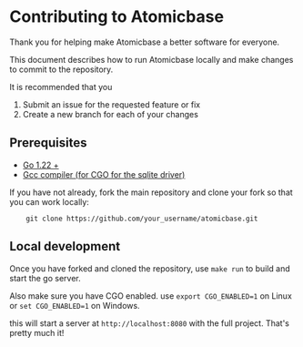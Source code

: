 # Contributing to Atomicbase

Thank you for helping make Atomicbase a better software for everyone.

This document describes how to run Atomicbase locally and make changes to commit to the repository.

It is recommended that you
1. Submit an issue for the requested feature or fix
2. Create a new branch for each of your changes

## Prerequisites

- [Go 1.22 +](https://go.dev/doc/install)
- [Gcc compiler (for CGO for the sqlite driver)](https://jmeubank.github.io/tdm-gcc/articles/2021-05/10.3.0-release)

If you have not already, fork the main repository and clone your fork so that you can work locally:

```
    git clone https://github.com/your_username/atomicbase.git
```

## Local development

Once you have forked and cloned the repository, use `make run` to build and start the go server.

Also make sure you have CGO enabled. use `export CGO_ENABLED=1` on Linux or `set CGO_ENABLED=1` on Windows.

this will start a server at `http://localhost:8080` with the full project. That's pretty much it!